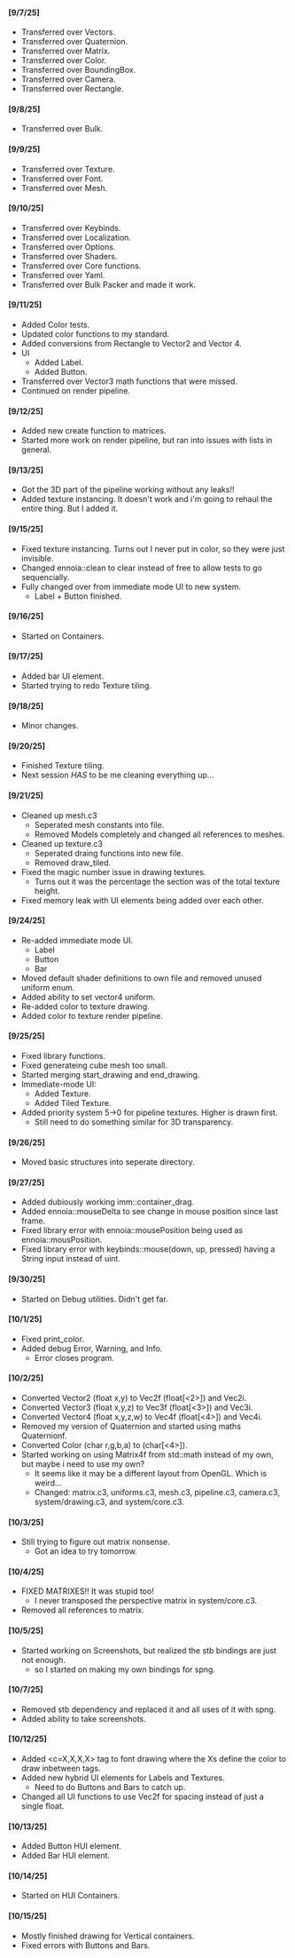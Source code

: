 
#### [9/7/25]
- Transferred over Vectors.
- Transferred over Quaternion.
- Transferred over Matrix.
- Transferred over Color.
- Transferred over BoundingBox.
- Transferred over Camera.
- Transferred over Rectangle.

#### [9/8/25]
- Transferred over Bulk.

#### [9/9/25]
- Transferred over Texture.
- Transferred over Font.
- Transferred over Mesh.

#### [9/10/25]
- Transferred over Keybinds.
- Transferred over Localization.
- Transferred over Options.
- Transferred over Shaders.
- Transferred over Core functions.
- Transferred over Yaml.
- Transferred over Bulk Packer and made it work.

#### [9/11/25]
- Added Color tests.
- Updated color functions to my standard.
- Added conversions from Rectangle to Vector2 and Vector 4.
- UI
  - Added Label.
  - Added Button.
- Transferred over Vector3 math functions that were missed.
- Continued on render pipeline.

#### [9/12/25]
- Added new create function to matrices.
- Started more work on render pipeline, but ran into issues with lists in general.

#### [9/13/25]
- Got the 3D part of the pipeline working without any leaks!!
- Added texture instancing. It doesn't work and i'm going to rehaul the entire thing. But I added it.

#### [9/15/25]
- Fixed texture instancing. Turns out I never put in color, so they were just invisible.
- Changed ennoia::clean to clear instead of free to allow tests to go sequencially.
- Fully changed over from immediate mode UI to new system.
  - Label + Button finished.

#### [9/16/25]
- Started on Containers.

#### [9/17/25]
- Added bar UI element.
- Started trying to redo Texture tiling.

#### [9/18/25]
- Minor changes.

#### [9/20/25]
- Finished Texture tiling.
- Next session *HAS* to be me cleaning everything up...

#### [9/21/25]
- Cleaned up mesh.c3
  - Seperated mesh constants into file.
  - Removed Models completely and changed all references to meshes.
- Cleaned up texture.c3
  - Seperated draing functions into new file.
  - Removed draw_tiled.
- Fixed the magic number issue in drawing textures.
  - Turns out it was the percentage the section was of the total texture height.
- Fixed memory leak with UI elements being added over each other.

#### [9/24/25]
- Re-added immediate mode UI.
  - Label
  - Button
  - Bar
- Moved default shader definitions to own file and removed unused uniform enum.
- Added ability to set vector4 uniform.
- Re-added color to texture drawing.
- Added color to texture render pipeline.

#### [9/25/25]
- Fixed library functions.
- Fixed generateing cube mesh too small.
- Started merging start_drawing and end_drawing.
- Immediate-mode UI:
  - Added Texture.
  - Added Tiled Texture.
- Added priority system 5->0 for pipeline textures. Higher is drawn first.
  - Still need to do something similar for 3D transparency.

#### [9/26/25]
-  Moved basic structures into seperate directory.

#### [9/27/25]
- Added dubiously working imm::container_drag.
- Added ennoia::mouseDelta to see change in mouse position since last frame.
- Fixed library error with ennoia::mousePosition being used as ennoia::mousPosition.
- Fixed library error with keybinds::mouse(down, up, pressed) having a String input instead of uint.

#### [9/30/25]
- Started on Debug utilities. Didn't get far.

#### [10/1/25]
- Fixed print_color.
- Added debug Error, Warning, and Info.
  - Error closes program.

#### [10/2/25]
- Converted Vector2 (float x,y)     to Vec2f (float[<2>]) and Vec2i.
- Converted Vector3 (float x,y,z)   to Vec3f (float[<3>]) and Vec3i.
- Converted Vector4 (float x,y,z,w) to Vec4f (float[<4>]) and Vec4i.
- Removed my version of Quaternion and started using maths Quaternionf.
- Converted Color (char r,g,b,a) to (char[<4>]).
- Started working on using Matrix4f from std::math instead of my own, but maybe i need to use my own?
  - It seems like it may be a different layout from OpenGL. Which is weird...
  - Changed: matrix.c3, uniforms.c3, mesh.c3, pipeline.c3, camera.c3, system/drawing.c3, and system/core.c3.

#### [10/3/25]
- Still trying to figure out matrix nonsense.
  - Got an idea to try tomorrow.

#### [10/4/25]
- FIXED MATRIXES!! It was stupid too!
  - I never transposed the perspective matrix in system/core.c3.
- Removed all references to matrix.

#### [10/5/25]
- Started working on Screenshots, but realized the stb bindings are just not enough.
  - so I started on making my own bindings for spng.

#### [10/7/25]
- Removed stb dependency and replaced it and all uses of it with spng.
- Added ability to take screenshots.

#### [10/12/25]
- Added <c=X,X,X,X></c> tag to font drawing where the Xs define the color to draw inbetween tags.
- Added new hybrid UI elements for Labels and Textures.
  - Need to do Buttons and Bars to catch up.
- Changed all UI functions to use Vec2f for spacing instead of just a single float.

#### [10/13/25]
- Added Button HUI element.
- Added Bar HUI element.

#### [10/14/25]
- Started on HUI Containers.

#### [10/15/25]
- Mostly finished drawing for Vertical containers.
- Fixed errors with Buttons and Bars.

